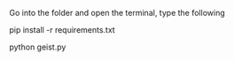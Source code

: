 Go into the folder and open the terminal, type the following

pip install -r requirements.txt

python geist.py
